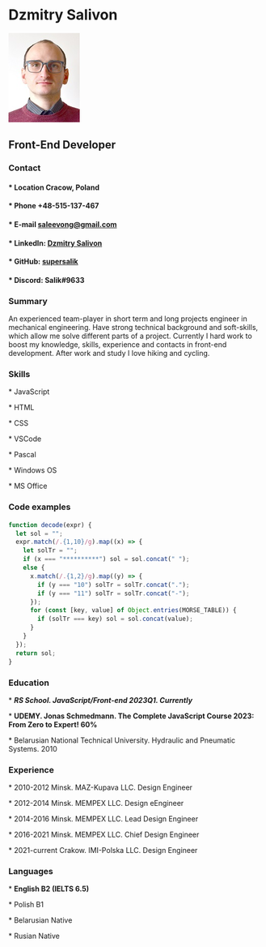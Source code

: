 # **Dzmitry Salivon**

![My photo](/1.jpg)

## **Front-End Developer**

### **Contact**

#### \* **Location** Cracow, Poland

#### \* **Phone** +48-515-137-467

#### \* **E-mail** [saleevong@gmail.com](https://gmail.com)

#### \* **LinkedIn:** [Dzmitry Salivon](https://www.linkedin.com/in/dzmitry-salivon-a1b03115a/)

#### \* **GitHub:** [supersalik](https://github.com/supersalik)

#### \* **Discord:** Salik#9633

### **Summary**

An experienced team-player in short term and long projects engineer in mechanical engineering. Have strong technical background and soft-skills, which allow me solve different parts of a project. Currently I hard work to boost my knowledge, skills, experience and contacts in front-end development. After work and study I love hiking and cycling.

### **Skills**

\* JavaScript

\* HTML

\* CSS

\* VSCode

\* Pascal

\* Windows OS

\* MS Office

### **Code examples**

```javascript
function decode(expr) {
  let sol = "";
  expr.match(/.{1,10}/g).map((x) => {
    let solTr = "";
    if (x === "**********") sol = sol.concat(" ");
    else {
      x.match(/.{1,2}/g).map((y) => {
        if (y === "10") solTr = solTr.concat(".");
        if (y === "11") solTr = solTr.concat("-");
      });
      for (const [key, value] of Object.entries(MORSE_TABLE)) {
        if (solTr === key) sol = sol.concat(value);
      }
    }
  });
  return sol;
}
```

### **Education**

\* **_RS School. JavaScript/Front-end 2023Q1. Currently_**

\* **UDEMY. Jonas Schmedmann. The Complete JavaScript Course 2023: From Zero to Expert! 60%**

\* Belarusian National Technical University. Hydraulic and Pneumatic Systems. 2010

### **Experience**

\* 2010-2012 Minsk. MAZ-Kupava LLC. Design Engineer

\* 2012-2014 Minsk. MEMPEX LLC. Design eEngineer

\* 2014-2016 Minsk. MEMPEX LLC. Lead Design Engineer

\* 2016-2021 Minsk. MEMPEX LLC. Chief Design Engineer

\* 2021-current Crakow. IMI-Polska LLC. Design Engineer

### **Languages**

\* **English B2 (IELTS 6.5)**

\* Polish B1

\* Belarusian Native

\* Rusian Native

